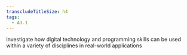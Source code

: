 ```yaml
---
transcludeTitleSize: h4
tags:
  - A3.1
---
```

investigate how digital technology and programming skills can be used within a variety of disciplines in real-world applications